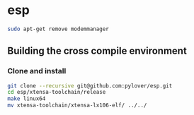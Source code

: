 # esp

```bash
sudo apt-get remove modemmanager
```

## Building the cross compile environment


### Clone and install

```bash
git clone --recursive git@github.com:pylover/esp.git
cd esp/xtensa-toolchain/release
make linux64
mv xtensa-toolchain/xtensa-lx106-elf/ ../../
```


